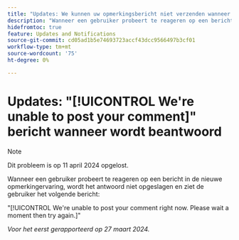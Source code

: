 ```yaml
---
title: "Updates: We kunnen uw opmerkingsbericht niet verzenden wanneer we het beantwoorden"
description: "Wanneer een gebruiker probeert te reageren op een bericht in de nieuwe opmerkingervaring, wordt het antwoord niet opgeslagen en ziet de gebruiker een bericht."
hidefromtoc: true
feature: Updates and Notifications
source-git-commit: cd05ad1b5e74693723accf43dcc9566497b3cf01
workflow-type: tm+mt
source-wordcount: '75'
ht-degree: 0%

---
```



# Updates: &quot;[!UICONTROL We're unable to post your comment]&quot; bericht wanneer wordt beantwoord

>[!NOTE]
>
>Dit probleem is op 11 april 2024 opgelost.

Wanneer een gebruiker probeert te reageren op een bericht in de nieuwe opmerkingervaring, wordt het antwoord niet opgeslagen en ziet de gebruiker het volgende bericht:

&quot;[!UICONTROL We're unable to post your comment right now. Please wait a moment then try again.]&quot;

_Voor het eerst gerapporteerd op 27 maart 2024._

